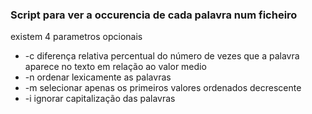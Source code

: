 ### Script para ver a occurencia de cada palavra num ficheiro

existem 4 parametros opcionais

- -c diferença relativa percentual do número de vezes que a palavra aparece no texto em relação ao valor medio
- -n ordenar lexicamente as palavras
- -m <valor> selecionar apenas os primeiros valores ordenados decrescente
- -i ignorar capitalização das palavras

